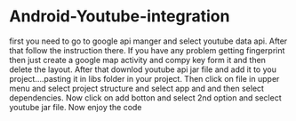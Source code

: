 # Android-Youtube-integration

first you need to go to google api manger and select youtube data api.
After that follow the instruction there.
If you have any problem getting fingerprint then just create a google map activity and compy key form it and then delete the layout.
After that downlod youtube api jar file and add it to you project....pasting it in libs folder in your project.
Then click on file in upper menu and select project structure and select app and and then select dependencies.
Now click on add botton and select 2nd option and seclect youtube jar file.
Now enjoy the code
